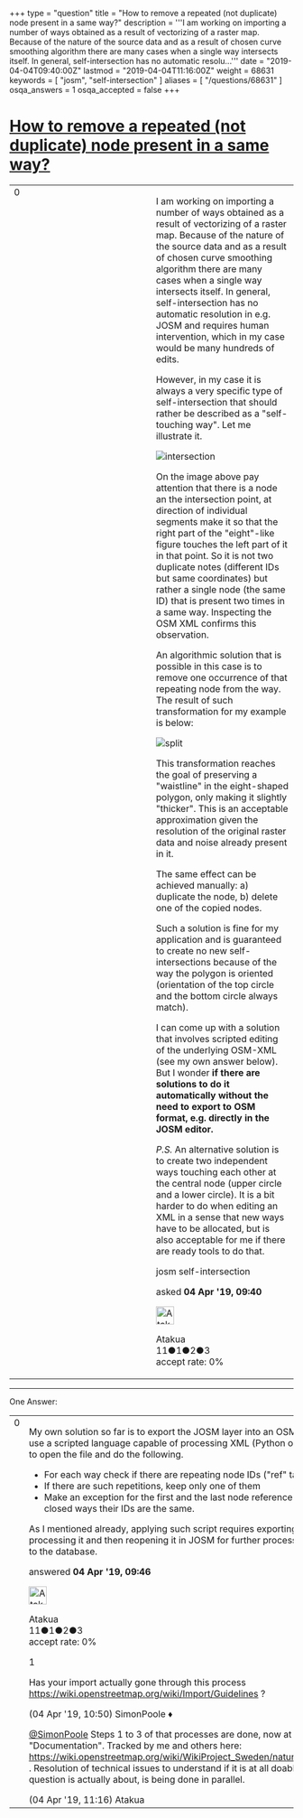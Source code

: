 +++
type = "question"
title = "How to remove a repeated (not duplicate) node present in a same way?"
description = '''I am working on importing a number of ways obtained as a result of vectorizing of a raster map. Because of the nature of the source data and as a result of chosen curve smoothing algorithm there are many cases when a single way intersects itself. In general, self-intersection has no automatic resolu...'''
date = "2019-04-04T09:40:00Z"
lastmod = "2019-04-04T11:16:00Z"
weight = 68631
keywords = [ "josm", "self-intersection" ]
aliases = [ "/questions/68631" ]
osqa_answers = 1
osqa_accepted = false
+++

<div class="headNormal">

# [How to remove a repeated (not duplicate) node present in a same way?](/questions/68631/how-to-remove-a-repeated-not-duplicate-node-present-in-a-same-way)

</div>

<div id="main-body">

<div id="askform">

<table id="question-table" style="width:100%;">
<colgroup>
<col style="width: 50%" />
<col style="width: 50%" />
</colgroup>
<tbody>
<tr>
<td style="width: 30px; vertical-align: top"><div class="vote-buttons">
<span id="post-68631-upvote" class="ajax-command post-vote up" rel="nofollow" title="I like this post (click again to cancel)"> </span>
<div id="post-68631-score" class="post-score" title="current number of votes">
0
</div>
<span id="post-68631-downvote" class="ajax-command post-vote down" rel="nofollow" title="I dont like this post (click again to cancel)"> </span> <span id="favorite-mark" class="ajax-command favorite-mark" rel="nofollow" title="mark/unmark this question as favorite (click again to cancel)"> </span>
<div id="favorite-count" class="favorite-count">
&#10;</div>
</div></td>
<td><div id="item-right">
<div class="question-body">
<p>I am working on importing a number of ways obtained as a result of vectorizing of a raster map. Because of the nature of the source data and as a result of chosen curve smoothing algorithm there are many cases when a single way intersects itself. In general, self-intersection has no automatic resolution in e.g. JOSM and requires human intervention, which in my case would be many hundreds of edits.</p>
<p>However, in my case it is always a very specific type of self-intersection that should rather be described as a "self-touching way". Let me illustrate it.</p>
<p><img src="https://help.openstreetmap.org/upfiles/self-touching.JPG" alt="intersection" /></p>
<p>On the image above pay attention that there is a node an the intersection point, at direction of individual segments make it so that the right part of the "eight"-like figure touches the left part of it in that point. So it is not two duplicate notes (different IDs but same coordinates) but rather a single node (the same ID) that is present two times in a same way. Inspecting the OSM XML confirms this observation.</p>
<p>An algorithmic solution that is possible in this case is to remove one occurrence of that repeating node from the way. The result of such transformation for my example is below:</p>
<p><img src="https://help.openstreetmap.org/upfiles/split.JPG" alt="split" /></p>
<p>This transformation reaches the goal of preserving a "waistline" in the eight-shaped polygon, only making it slightly "thicker". This is an acceptable approximation given the resolution of the original raster data and noise already present in it.</p>
<p>The same effect can be achieved manually: a) duplicate the node, b) delete one of the copied nodes.</p>
<p>Such a solution is fine for my application and is guaranteed to create no new self-intersections because of the way the polygon is oriented (orientation of the top circle and the bottom circle always match).</p>
<p>I can come up with a solution that involves scripted editing of the underlying OSM-XML (see my own answer below). But I wonder <strong>if there are solutions to do it automatically without the need to export to OSM format, e.g. directly in the JOSM editor.</strong></p>
<p><em>P.S.</em> An alternative solution is to create two independent ways touching each other at the central node (upper circle and a lower circle). It is a bit harder to do when editing an XML in a sense that new ways have to be allocated, but is also acceptable for me if there are ready tools to do that.</p>
</div>
<div id="question-tags" class="tags-container tags">
<span class="post-tag tag-link-josm" rel="tag" title="see questions tagged &#39;josm&#39;">josm</span> <span class="post-tag tag-link-self-intersection" rel="tag" title="see questions tagged &#39;self-intersection&#39;">self-intersection</span>
</div>
<div id="question-controls" class="post-controls">
&#10;</div>
<div class="post-update-info-container">
<div class="post-update-info post-update-info-user">
<p>asked <strong>04 Apr '19, 09:40</strong></p>
<img src="https://secure.gravatar.com/avatar/0b00a1d4f3b4a6a9ce38c875c482aba1?s=32&amp;d=identicon&amp;r=g" class="gravatar" width="32" height="32" alt="Atakua&#39;s gravatar image" />
<p><span>Atakua</span><br />
<span class="score" title="11 reputation points">11</span><span title="1 badges"><span class="badge1">●</span><span class="badgecount">1</span></span><span title="2 badges"><span class="silver">●</span><span class="badgecount">2</span></span><span title="3 badges"><span class="bronze">●</span><span class="badgecount">3</span></span><br />
<span class="accept_rate" title="Rate of the user&#39;s accepted answers">accept rate:</span> <span title="Atakua has no accepted answers">0%</span></p>
</img>
</div>
</div>
<div id="comments-container-68631" class="comments-container">
&#10;</div>
<div id="comment-tools-68631" class="comment-tools">
&#10;</div>
<div class="clear">
&#10;</div>
<div id="comment-68631-form-container" class="comment-form-container">
&#10;</div>
<div class="clear">
&#10;</div>
</div></td>
</tr>
</tbody>
</table>

------------------------------------------------------------------------

<div class="tabBar">

<span id="sort-top"></span>

<div class="headQuestions">

One Answer:

</div>

</div>

<span id="68632"></span>

<div id="answer-container-68632" class="answer answered-by-owner">

<table style="width:100%;">
<colgroup>
<col style="width: 50%" />
<col style="width: 50%" />
</colgroup>
<tbody>
<tr>
<td style="width: 30px; vertical-align: top"><div class="vote-buttons">
<span id="post-68632-upvote" class="ajax-command post-vote up" rel="nofollow" title="I like this post (click again to cancel)"> </span>
<div id="post-68632-score" class="post-score" title="current number of votes">
0
</div>
<span id="post-68632-downvote" class="ajax-command post-vote down" rel="nofollow" title="I dont like this post (click again to cancel)"> </span>
</div></td>
<td><div class="item-right">
<div class="answer-body">
<p>My own solution so far is to export the JOSM layer into an OSM XML file. Then to use a scripted language capable of processing XML (Python or any other really) to open the file and do the following.</p>
<ul>
<li>For each way check if there are repeating node IDs ("ref" tag) included into it.</li>
<li>If there are such repetitions, keep only one of them</li>
<li>Make an exception for the first and the last node reference in the way. For closed ways their IDs are the same.</li>
</ul>
<p>As I mentioned already, applying such script requires exporting data from JOSM, processing it and then reopening it in JOSM for further processing and uploading to the database.</p>
</div>
<div class="answer-controls post-controls">
&#10;</div>
<div class="post-update-info-container">
<div class="post-update-info post-update-info-user">
<p>answered <strong>04 Apr '19, 09:46</strong></p>
<img src="https://secure.gravatar.com/avatar/0b00a1d4f3b4a6a9ce38c875c482aba1?s=32&amp;d=identicon&amp;r=g" class="gravatar" width="32" height="32" alt="Atakua&#39;s gravatar image" />
<p><span>Atakua</span><br />
<span class="score" title="11 reputation points">11</span><span title="1 badges"><span class="badge1">●</span><span class="badgecount">1</span></span><span title="2 badges"><span class="silver">●</span><span class="badgecount">2</span></span><span title="3 badges"><span class="bronze">●</span><span class="badgecount">3</span></span><br />
<span class="accept_rate" title="Rate of the user&#39;s accepted answers">accept rate:</span> <span title="Atakua has no accepted answers">0%</span></p>
</img>
</div>
</div>
<div id="comments-container-68632" class="comments-container">
<span id="68637"></span>
<div id="comment-68637" class="comment">
<div id="post-68637-score" class="comment-score">
1
</div>
<div class="comment-text">
<p>Has your import actually gone through this process <a href="https://wiki.openstreetmap.org/wiki/Import/Guidelines">https://wiki.openstreetmap.org/wiki/Import/Guidelines</a> ?</p>
</div>
<div id="comment-68637-info" class="comment-info">
<span class="comment-age">(04 Apr '19, 10:50)</span> <span class="comment-user userinfo">SimonPoole ♦</span>
</div>
</div>
<span id="68639"></span>
<div id="comment-68639" class="comment">
<div id="post-68639-score" class="comment-score">
&#10;</div>
<div class="comment-text">
<p><a href="https://help.openstreetmap.org/users/2053/simonpoole">@SimonPoole</a> Steps 1 to 3 of that processes are done, now at step 4 "Documentation". Tracked by me and others here: <a href="https://wiki.openstreetmap.org/wiki/WikiProject_Sweden/naturvardsverket_import">https://wiki.openstreetmap.org/wiki/WikiProject_Sweden/naturvardsverket_import</a> . Resolution of technical issues to understand if it is at all doable, which this question is actually about, is being done in parallel.</p>
</div>
<div id="comment-68639-info" class="comment-info">
<span class="comment-age">(04 Apr '19, 11:16)</span> <span class="comment-user userinfo">Atakua</span>
</div>
</div>
</div>
<div id="comment-tools-68632" class="comment-tools">
&#10;</div>
<div class="clear">
&#10;</div>
<div id="comment-68632-form-container" class="comment-form-container">
&#10;</div>
<div class="clear">
&#10;</div>
</div></td>
</tr>
</tbody>
</table>

</div>

<div class="paginator-container-left">

</div>

</div>

</div>

